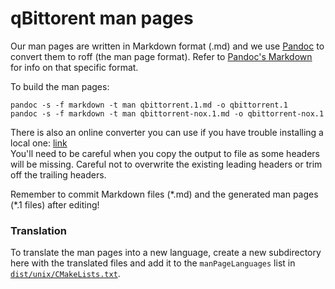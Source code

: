 qBittorent man pages
===

Our man pages are written in Markdown format (.md) and we use [Pandoc](https://pandoc.org/) to
convert them to roff (the man page format).
Refer to [Pandoc's Markdown](https://pandoc.org/MANUAL.html#pandocs-markdown) for info
on that specific format.

To build the man pages:
```shell
pandoc -s -f markdown -t man qbittorrent.1.md -o qbittorrent.1
pandoc -s -f markdown -t man qbittorrent-nox.1.md -o qbittorrent-nox.1
```

There is also an online converter you can use if you have trouble installing a
local one: [link](https://pandoc.org/try/?params=%7B%22to%22%3A%22man%22%2C%22from%22%3A%22markdown%22%2C%22standalone%22%3Atrue%7D) \
You'll need to be careful when you copy the output to file as some headers will be missing.
Careful not to overwrite the existing leading headers or trim off the trailing headers.

Remember to commit Markdown files (\*.md) and the generated man pages (\*.1 files) after editing!

### Translation

To translate the man pages into a new language, create a new subdirectory here
with the translated files and add it to the `manPageLanguages` list in
[`dist/unix/CMakeLists.txt`](../dist/unix/CMakeLists.txt).
